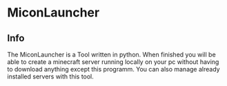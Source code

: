 # MiconLauncher
## Info
The MiconLauncher is a Tool written in python. When finished you will be able to create a minecraft server running locally on your pc without having to download anything except this programm. You can also manage already installed servers with this tool.
